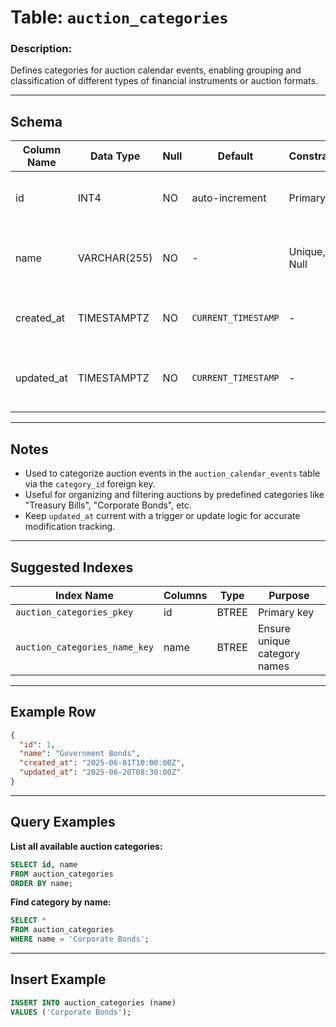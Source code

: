 # Table: `auction_categories`

### Description:

Defines categories for auction calendar events, enabling grouping and classification of different types of financial instruments or auction formats.

---

## Schema

| Column Name | Data Type    | Null | Default             | Constraints      | Description                                     |
| ----------- | ------------ | ---- | ------------------- | ---------------- | ----------------------------------------------- |
| id          | INT4         | NO   | auto-increment      | Primary Key      | Unique identifier for each auction category     |
| name        | VARCHAR(255) | NO   | -                   | Unique, Not Null | Name of the category (e.g., "Government Bonds") |
| created_at  | TIMESTAMPTZ  | NO   | `CURRENT_TIMESTAMP` | -                | Timestamp when the category was created         |
| updated_at  | TIMESTAMPTZ  | NO   | `CURRENT_TIMESTAMP` | -                | Timestamp when the category was last updated    |

---

## Notes

* Used to categorize auction events in the `auction_calendar_events` table via the `category_id` foreign key.
* Useful for organizing and filtering auctions by predefined categories like "Treasury Bills", "Corporate Bonds", etc.
* Keep `updated_at` current with a trigger or update logic for accurate modification tracking.

---

## Suggested Indexes

| Index Name                    | Columns | Type  | Purpose                      |
| ----------------------------- | ------- | ----- | ---------------------------- |
| `auction_categories_pkey`     | id      | BTREE | Primary key                  |
| `auction_categories_name_key` | name    | BTREE | Ensure unique category names |

---

## Example Row

```json
{
  "id": 1,
  "name": "Government Bonds",
  "created_at": "2025-06-01T10:00:00Z",
  "updated_at": "2025-06-20T08:30:00Z"
}
```

---

## Query Examples

**List all available auction categories:**

```sql
SELECT id, name
FROM auction_categories
ORDER BY name;
```

**Find category by name:**

```sql
SELECT *
FROM auction_categories
WHERE name = 'Corporate Bonds';
```

---

## Insert Example

```sql
INSERT INTO auction_categories (name)
VALUES ('Corporate Bonds');
```
